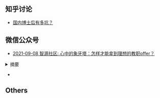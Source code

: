 ## 知乎讨论 

- [ 国内博士后有多坑？](https://www.zhihu.com/question/360696077)


## 微信公众号

- [2021-09-08 智源社区: 心中的象牙塔：怎样才能拿到理想的教职offer？](https://mp.weixin.qq.com/s/T78ZF04BXUROIAnXpXMK7Q)
<details>
  <summary>摘要</summary>
  1. 如何看待去高校就职/博后 vs. 去工业界发展道路的不同？
  2. 通常来说，高校或研究所会更加看重哪些方面的能力？应该如何做好准备？
  3. 在教职/博后的申请过程中，有哪些注意事项? 有哪些弯路可以避免？
  4. 如何搜寻招聘信息以及了解每个学校的招聘需求？
  5. 如何选择适合自己的研究组/学校/科研机构?
  6. 如何准备job talk？如何整理自己的研究工作/讲好故事？在面试（尤其是网上面试）过程中有什么注意事项？
  7. 对于低年级的PhD来说，如果想将来进入学术界，有什么建议？现阶段应该做好哪些准备？
</details>

- 

## Others
